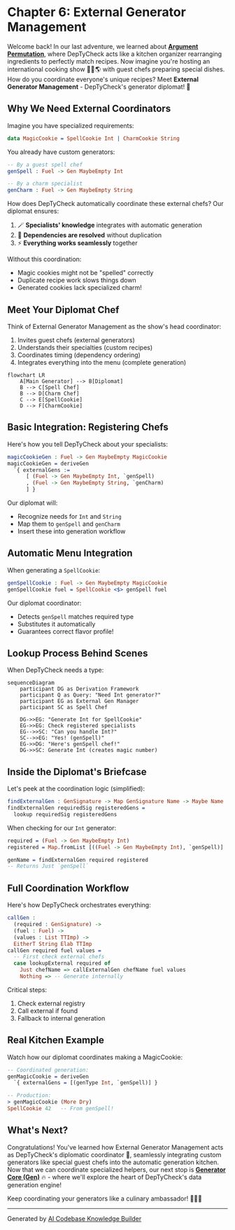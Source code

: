 # Chapter 6: External Generator Management

Welcome back! In our last adventure, we learned about **[Argument Permutation](05_argument_permutation_.md)**, where DepTyCheck acts like a kitchen organizer rearranging ingredients to perfectly match recipes. Now imagine you're hosting an international cooking show 👨‍🍳🌎 with guest chefs preparing special dishes. How do you coordinate everyone's unique recipes? Meet **External Generator Management** - DepTyCheck's generator diplomat! 🤝

## Why We Need External Coordinators

Imagine you have specialized requirements:
```idris
data MagicCookie = SpellCookie Int | CharmCookie String
```

You already have custom generators:
```idris
-- By a guest spell chef
genSpell : Fuel -> Gen MaybeEmpty Int

-- By a charm specialist
genCharm : Fuel -> Gen MaybeEmpty String
```

How does DepTyCheck automatically coordinate these external chefs? Our diplomat ensures:
1. 🪄 **Specialists' knowledge** integrates with automatic generation
2. 🤝 **Dependencies are resolved** without duplication
3. ⚡ **Everything works seamlessly** together

Without this coordination:
- Magic cookies might not be "spelled" correctly
- Duplicate recipe work slows things down
- Generated cookies lack specialized charm!

## Meet Your Diplomat Chef

Think of External Generator Management as the show's head coordinator:
1. Invites guest chefs (external generators)
2. Understands their specialties (custom recipes)
3. Coordinates timing (dependency ordering)
4. Integrates everything into the menu (complete generation)

```mermaid
flowchart LR
    A[Main Generator] --> B[Diplomat]
    B --> C[Spell Chef]
    B --> D[Charm Chef]
    C --> E[SpellCookie]
    D --> F[CharmCookie]
```

## Basic Integration: Registering Chefs

Here's how you tell DepTyCheck about your specialists:

```idris
magicCookieGen : Fuel -> Gen MaybeEmpty MagicCookie
magicCookieGen = deriveGen
  `{ externalGens := 
      [ (Fuel -> Gen MaybeEmpty Int, `genSpell)
      , (Fuel -> Gen MaybeEmpty String, `genCharm)
      ] }
```

Our diplomat will:
- Recognize needs for `Int` and `String`
- Map them to `genSpell` and `genCharm`
- Insert these into generation workflow

## Automatic Menu Integration

When generating a `SpellCookie`:
```idris
genSpellCookie : Fuel -> Gen MaybeEmpty MagicCookie
genSpellCookie fuel = SpellCookie <$> genSpell fuel
```

Our diplomat coordinator:
- Detects `genSpell` matches required type
- Substitutes it automatically
- Guarantees correct flavor profile!

## Lookup Process Behind Scenes 

When DepTyCheck needs a type:
```mermaid
sequenceDiagram
    participant DG as Derivation Framework
    participant Q as Query: "Need Int generator?"
    participant EG as External Gen Manager
    participant SC as Spell Chef
    
    DG->>EG: "Generate Int for SpellCookie"
    EG->>EG: Check registered specialists
    EG-->>SC: "Can you handle Int?"
    SC-->>EG: "Yes! (genSpell)"
    EG->>DG: "Here's genSpell chef!"
    DG->>SC: Generate Int (creates magic number)
```

## Inside the Diplomat's Briefcase

Let's peek at the coordination logic (simplified):

```idris
findExternalGen : GenSignature -> Map GenSignature Name -> Maybe Name
findExternalGen requiredSig registeredGens = 
  lookup requiredSig registeredGens
```

When checking for our `Int` generator:
```idris
required = (Fuel -> Gen MaybeEmpty Int)
registered = Map.fromList [((Fuel -> Gen MaybeEmpty Int), `genSpell)]

genName = findExternalGen required registered
-- Returns Just `genSpell`
```

## Full Coordination Workflow

Here's how DepTyCheck orchestrates everything:

```idris
callGen : 
  (required : GenSignature) -> 
  (fuel : Fuel) -> 
  (values : List TTImp) -> 
  EitherT String Elab TTImp
callGen required fuel values = 
  -- First check external chefs
  case lookupExternal required of
    Just chefName => callExternalGen chefName fuel values
    Nothing => -- Generate internally
```

Critical steps:
1. Check external registry
2. Call external if found
3. Fallback to internal generation

## Real Kitchen Example

Watch how our diplomat coordinates making a MagicCookie:

```idris
-- Coordinated generation:
genMagicCookie = deriveGen 
  `{ externalGens = [(genType Int, `genSpell)] }

-- Production:
> genMagicCookie (More Dry)
SpellCookie 42   -- From genSpell!
```

## What's Next?

Congratulations! You've learned how External Generator Management acts as DepTyCheck's diplomatic coordinator 🤝, seamlessly integrating custom generators like special guest chefs into the automatic generation kitchen. Now that we can coordinate specialized helpers, our next stop is **[Generator Core (Gen)](07_generator_core__gen__.md)** 🔥 - where we'll explore the heart of DepTyCheck's data generation engine!

Keep coordinating your generators like a culinary ambassador! 🍪👨‍🍳

---

Generated by [AI Codebase Knowledge Builder](https://github.com/The-Pocket/Tutorial-Codebase-Knowledge)
